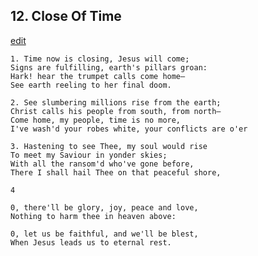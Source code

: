 
## 12.  Close Of Time
[edit](https://docs.google.com/document/d/1cmWhrEa_kgGWJ_iq4NPotpePynETpCOl/edit?mode=html)



    1. Time now is closing, Jesus will come;
    Signs are fulfilling, earth's pillars groan:
    Hark! hear the trumpet calls come home—
    See earth reeling to her final doom.

    2. See slumbering millions rise from the earth;
    Christ calls his people from south, from north—
    Come home, my people, time is no more,
    I've wash'd your robes white, your conflicts are o'er

    3. Hastening to see Thee, my soul would rise
    To meet my Saviour in yonder skies;
    With all the ransom'd who've gone before,
    There I shall hail Thee on that peaceful shore,

    4 

    0, there'll be glory, joy, peace and love,
    Nothing to harm thee in heaven above:

    0, let us be faithful, and we'll be blest,
    When Jesus leads us to eternal rest.
